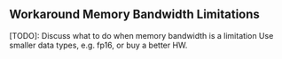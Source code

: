 ## Workaround Memory Bandwidth Limitations

[TODO]: Discuss what to do when memory bandwidth is a limitation
Use smaller data types, e.g. fp16, or buy a better HW.